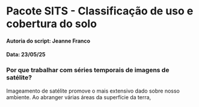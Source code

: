 # Pacote SITS - Classificação de uso e cobertura do solo

#### Autoria do script: Jeanne Franco
#### Data: 23/05/25

### Por que trabalhar com séries temporais de imagens de satélite?

Imageamento de satélite promove o mais extensivo dado sobre nosso ambiente. Ao abranger várias áreas da superfície da terra,


